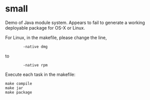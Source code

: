 # small

Demo of Java module system. Appears to fail to generate a working deployable
package for OS-X or Linux.

For Linux, in the makefile, please change the line,
```
		-native dmg
```
to
```
		-native rpm
```
Execute each task in the makefile:
```
make compile
make jar
make package
```

